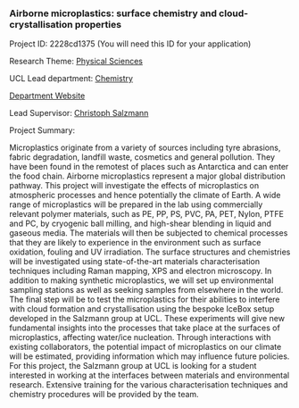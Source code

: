 ### Airborne microplastics: surface chemistry and cloud-crystallisation properties

Project ID: 2228cd1375
(You will need this ID for your application)

Research Theme: [Physical Sciences](../themes/physical-sciences.md)

UCL Lead department: [Chemistry](../departments/chemistry.md)

[Department Website](https://www.ucl.ac.uk/chemistry)

Lead Supervisor: [Christoph Salzmann](https://profiles.ucl.ac.uk/33880)

Project Summary:

Microplastics originate from a variety of sources including tyre abrasions, fabric degradation, landfill waste, cosmetics and general pollution. They have been found in the remotest of places such as Antarctica and can enter the food chain. Airborne microplastics represent a major global distribution pathway. This project will investigate the effects of microplastics on atmospheric processes and hence potentially the climate of Earth.
A wide range of microplastics will be prepared in the lab using commercially relevant polymer materials, such as PE, PP, PS, PVC, PA, PET, Nylon, PTFE and PC, by cryogenic ball milling, and high-shear blending in liquid and gaseous media. The materials will then be subjected to chemical processes that they are likely to experience in the environment such as surface oxidation, fouling and UV irradiation. The surface structures and chemistries will be investigated using state-of-the-art materials characterisation techniques including Raman mapping, XPS and electron microscopy. In addition to making synthetic microplastics, we will set up environmental sampling stations as well as seeking samples from elsewhere in the world.
The final step will be to test the microplastics for their abilities to interfere with cloud formation and crystallisation using the bespoke IceBox setup developed in the Salzmann group at UCL. These experiments will give new fundamental insights into the processes that take place at the surfaces of microplastics, affecting water/ice nucleation. Through interactions with existing collaborators, the potential impact of microplastics on our climate will be estimated, providing information which may influence future policies.
For this project, the Salzmann group at UCL is looking for a student interested in working at the interfaces between materials and environmental research. Extensive training for the various characterisation techniques and chemistry procedures will be provided by the team.
